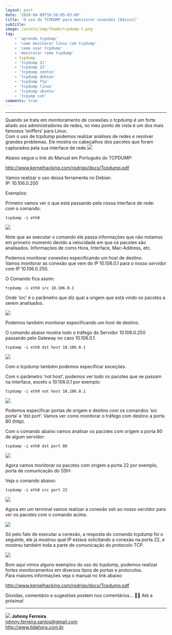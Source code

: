 ```yaml
---
layout: post
date: '2020-04-09T16:56:05-03:00'
title: 'O uso do TCPDUMP para monitorar conexões [básico]'
subtitle:
image: /assets/img/thumb/tcpdump-1.png
tag:
    - 'aprenda tcpdump'
    - 'como monitorar linux com tcpdump'
    - 'como usar tcpdump'
    - 'monitorar rede tcpdump'
    - tcpdump
    - 'tcpdump 21'
    - 'tcpdump 22'
    - 'tcpdump centos'
    - 'tcpdump debian'
    - 'tcpdump ftp'
    - 'tcpdump linux'
    - 'tcpdump ubuntu'
    - 'tcpump ssh'
comments: true
---
```

- - - - - -

Quando se trata em monitoramento de conexões o tcpdump é um forte aliado aos administradores de redes, no meu ponto de vista é um dos mais famosos ‘sniffers’ para Linux.  
Com o uso de tcpdump podemos realizar análises de redes e resolver grandes problemas. Ele mostra os cabeçalhos dos pacotes que foram capturados pela sua interface de rede.[![](/site/assets/img/uploads/2020/04/tcpdump-1.png)](/site/assets/img/uploads/2020/04/tcpdump-1.png)

Abaixo segue o link do Manual em Português do TCPDUMP:

<http://www.kernelhacking.com/rodrigo/docs/Tcpdump.pdf>

Vamos realizar o uso dessa ferramenta no Debian.  
IP: 10.106.0.200

Exemplos:

Primeiro vamos ver o que está passando pela nossa interface de rede:  
com o comando:

```
tcpdump -i eth0
```

[![](/site/assets/img/uploads/2020/04/tcpdump-2.png)](/site/assets/img/uploads/2020/04/tcpdump-2.png)

Note que ao executar o comando ele passa informações que não notamos em primeiro momento devido a velocidade em que os pacotes são analisados. Informações de como Hora, Interface, Mac-Address, etc.

Podemos monitorar conexões especificando um host de destino.  
Vamos monitorar as conexão que vem do IP 10.106.0.1 para o nosso servidor com IP 10.106.0.250.

O Comando fica assim:

```
tcpdump -i eth0 src 10.106.0.1
```

Onde ‘src’ é o parâmetro que diz qual a origem que está vindo os pacotes a serem analisados.

[![](/site/assets/img/uploads/2020/04/tcpdump-3.png)](/site/assets/img/uploads/2020/04/tcpdump-3.png)

Podemos também monitorar especificando um host de destino.

O comando abaixo mostra todo o tráfego do Servidor 10.106.0.250 passando pelo Gateway no caso 10.106.0.1.

```
tcpdump -i eth0 dst host 10.106.0.1
```

[![](/site/assets/img/uploads/2020/04/tcpdump-4.png)](/site/assets/img/uploads/2020/04/tcpdump-4.png)

Com o tcpdump também podemos especificar exceções.

Com o parâmetro ‘not host’, podemos ver todo os pacotes que se passam na interface, exceto o 10.106.0.1 por exemplo:

```
tcpdump -i eth0 not host 10.106.0.1
```

[![](/site/assets/img/uploads/2020/04/tcpdump-5.png)](/site/assets/img/uploads/2020/04/tcpdump-5.png)

Podemos especificar portas de origem e destino com os comandos ‘src porta’ e ‘dst port’. Vamos ver como monitorar o tráfego com destino a porta 80 (http).

Com o comando abaixo vamos analisar os pacotes com origem a porta 80 de algum servidor:

```
tcpdump -i eth0 dst port 80
```

[![](/site/assets/img/uploads/2020/04/tcpdump-6.png)](/site/assets/img/uploads/2020/04/tcpdump-6.png)

Agora vamos monitorar os pacotes com origem a porta 22 por exemplo, porta de comunicação do SSH:

Veja o comando abaixo:

```
tcpdump -i eth0 src port 22
```

[![](/site/assets/img/uploads/2020/04/tcpdump-9.png)](/site/assets/img/uploads/2020/04/tcpdump-9.png)

Agora em um terminal vamos realizar a conexão ssh ao nosso servidor para ver os pacotes com o comando acima.

[![](/site/assets/img/uploads/2020/04/tcpdump-10.png)](/site/assets/img/uploads/2020/04/tcpdump-10.png)

Só pelo fato de executar a conexão, a resposta do comando tcpdump foi o seguinte, ele já mostrou qual IP estava solicitando a conexão na porta 22, e mostrou também toda a parte de comunicação do protocolo TCP.

[![](/site/assets/img/uploads/2020/04/tcpdump-11.png)](/site/assets/img/uploads/2020/04/tcpdump-11.png)

Bom aqui vimos alguns exemplos do uso do tcpdump, podemos realizar fortes monitoramentos em diversos tipos de portas e protocolos.  
Para maiores informações veja o manual no link abaixo:

<http://www.kernelhacking.com/rodrigo/docs/Tcpdump.pdf>

Dúvidas, comentário e sugestões postem nos comentários… 👋🏼 Até a próxima!

- - - - - -

![](/site/assets/img/uploads/2019/02/foto-redonda.png)
**Johnny Ferreira**  
<johnny.ferreira.santos@gmail.com>  
<http://www.tidahora.com.br>  